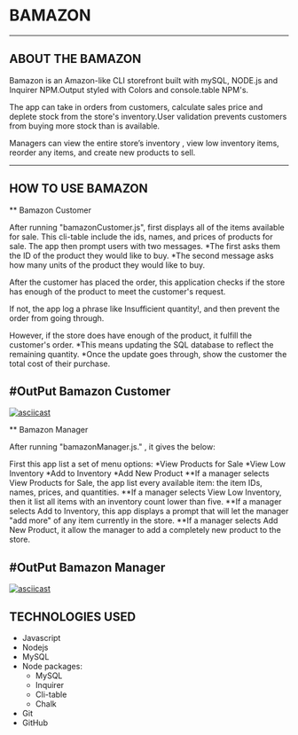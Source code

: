 # BAMAZON
- - -

## ABOUT THE BAMAZON

Bamazon is an Amazon-like CLI storefront built with mySQL, NODE.js and Inquirer NPM.Output styled with Colors and console.table NPM's.

The app can take in orders from customers, calculate sales price and deplete stock from the store's inventory.User validation prevents customers from buying more stock than is available.

Managers can view the entire store’s inventory , view low inventory items, reorder any items, and create new products to sell.

- - -

## HOW TO USE BAMAZON

 ** Bamazon Customer

After running "bamazonCustomer.js",  first displays all of the items available for sale. This cli-table include the ids, names, and prices of products for sale.
The app  then prompt users with two messages.
*The first asks them the ID of the product they would like to buy.
*The second message  asks  how many units of the product they would like to buy.

After the customer has placed the order, this  application checks if the store has enough of the product to meet the customer's request.

If not, the app  log a phrase like Insufficient quantity!, and then prevent the order from going through.

However, if the store does have enough of the product, it fulfill the customer's order.
    *This means updating the SQL database to reflect the remaining quantity.
    *Once the update goes through, show the customer the total cost of their purchase.

#OutPut Bamazon Customer
-----------------------

[![asciicast](https://asciinema.org/a/5lVIKOQBKIT2D77aoLvO1durf.svg)](https://asciinema.org/a/5lVIKOQBKIT2D77aoLvO1durf)
    

 ** Bamazon Manager

 After running  "bamazonManager.js." , it gives  the below:


First this app list a set of menu options:
*View Products for Sale
*View Low Inventory
*Add to Inventory
*Add New Product
**If a manager selects View Products for Sale, the app list every available item: the item IDs, names, prices, and quantities.
**If a manager selects View Low Inventory, then it  list all items with an inventory count lower than five.
**If a manager selects Add to Inventory, this app  displays a prompt that will let the manager "add more" of any item currently in the store.
**If a manager selects Add New Product, it allow the manager to add a completely new product to the store.


#OutPut Bamazon Manager
-----------------------

[![asciicast](https://asciinema.org/a/3ugIErtVQ6bVmYlm1NcHA6tQd.svg)](https://asciinema.org/a/3ugIErtVQ6bVmYlm1NcHA6tQd)



## TECHNOLOGIES USED
* Javascript
* Nodejs
* MySQL
* Node packages:
    * MySQL
    * Inquirer
    * Cli-table
    * Chalk
* Git
* GitHub